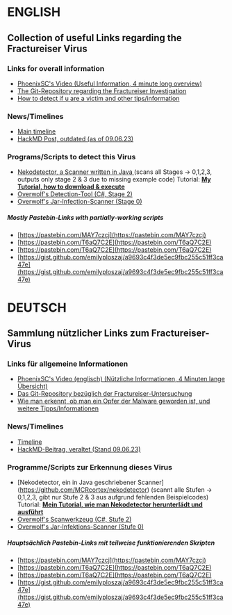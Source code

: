# ENGLISH

## Collection of useful Links regarding the Fractureiser Virus

### Links for overall information

* [PhoenixSC's Video (Useful Information, 4 minute long overview)](https://www.youtube.com/watch?v=BH925m0QKds&pp=ygUJcGhvZW5peHNj)
* [The Git-Repository regarding the Fractureiser Investigation](https://github.com/fractureiser-investigation/fractureiser)
* [How to detect if u are a victim and other tips/information](https://github.com/fractureiser-investigation/fractureiser/blob/main/docs/users.md#am-i-infected)

### News/Timelines

* [Main timeline](https://github.com/fractureiser-investigation/fractureiser/blob/main/docs/timeline.md)
* [HackMD Post, outdated (as of 09.06.23)](https://hackmd.io/B46EYzKXSfWSF35DeCZz9A)

### Programs/Scripts to detect this Virus

* [Nekodetector, a Scanner written in Java ](https://github.com/MCRcortex/nekodetector) (scans all Stages -> 0,1,2,3, outputs only stage 2 & 3 due to missing example code)
    Tutorial: [**My Tutorial, how to download & execute**](./tutorials/nekodetector.md)
* [Overwolf's Detection-Tool (C#, Stage 2)](https://github.com/overwolf/detection-tool)
* [Overwolf's Jar-Infection-Scanner (Stage 0)](https://github.com/overwolf/jar-infection-scanner)

##### Mostly Pastebin-Links with partially-working scripts

* [https://pastebin.com/MAY7czcj](https://pastebin.com/MAY7czcj)
* [https://pastebin.com/T6aQ7C2E](https://pastebin.com/T6aQ7C2E)
* [https://pastebin.com/T6aQ7C2E](https://pastebin.com/T6aQ7C2E)
* [https://gist.github.com/emilyploszaj/a9693c4f3de5ec9fbc255c51ff3ca47e](https://gist.github.com/emilyploszaj/a9693c4f3de5ec9fbc255c51ff3ca47e)


# DEUTSCH

## Sammlung nützlicher Links zum Fractureiser-Virus

### Links für allgemeine Informationen

* [PhoenixSC's Video (englisch) (Nützliche Informationen, 4 Minuten lange Übersicht)](https://www.youtube.com/watch?v=BH925m0QKds&pp=ygUJcGhvZW5peHNj)
* [Das Git-Repository bezüglich der Fractureiser-Untersuchung](https://github.com/fractureiser-investigation/fractureiser)
* [Wie man erkennt, ob man ein Opfer der Malware geworden ist, und weitere Tipps/Informationen](https://github.com/fractureiser-investigation/fractureiser/blob/main/docs/users.md#am-i-infected)

### News/Timelines

* [Timeline](https://github.com/fractureiser-investigation/fractureiser/blob/main/docs/timeline.md)
* [HackMD-Beitrag, veraltet (Stand 09.06.23)](https://hackmd.io/B46EYzKXSfWSF35DeCZz9A)

### Programme/Scripts zur Erkennung dieses Virus

* [Nekodetector, ein in Java geschriebener Scanner] (https://github.com/MCRcortex/nekodetector) (scannt alle Stufen -> 0,1,2,3, gibt nur Stufe 2 & 3 aus aufgrund fehlenden Beispielcodes)
    Tutorial: [**Mein Tutorial, wie man Nekodetector herunterlädt und ausführt**](./tutorials/nekodetector.md)
* [Overwolf's Scanwerkzeug (C#, Stufe 2)](https://github.com/overwolf/detection-tool)
* [Overwolf's Jar-Infektions-Scanner (Stufe 0)](https://github.com/overwolf/jar-infection-scanner)

##### Hauptsächlich Pastebin-Links mit teilweise funktionierenden Skripten

* [https://pastebin.com/MAY7czcj](https://pastebin.com/MAY7czcj)
* [https://pastebin.com/T6aQ7C2E](https://pastebin.com/T6aQ7C2E)
* [https://pastebin.com/T6aQ7C2E](https://pastebin.com/T6aQ7C2E)
* [https://gist.github.com/emilyploszaj/a9693c4f3de5ec9fbc255c51ff3ca47e](https://gist.github.com/emilyploszaj/a9693c4f3de5ec9fbc255c51ff3ca47e)
